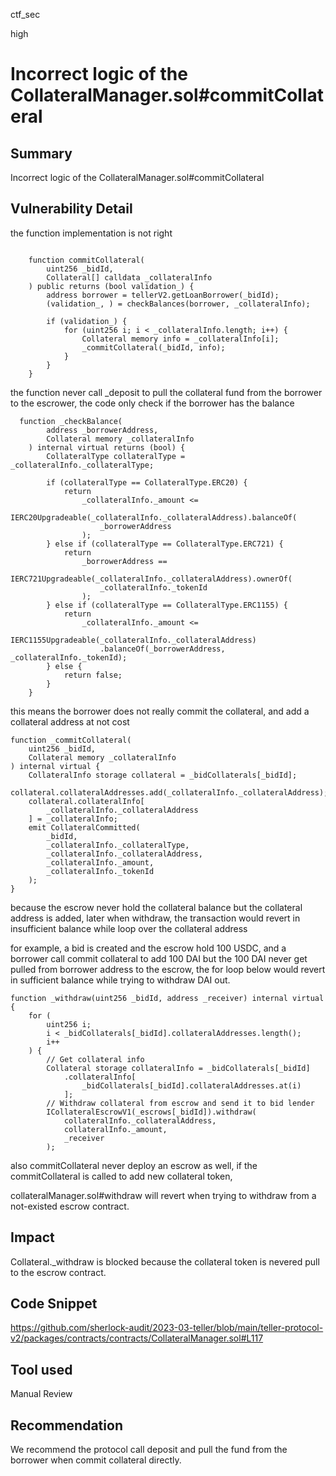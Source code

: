 ctf_sec

high

# Incorrect logic of the CollateralManager.sol#commitCollateral

## Summary

Incorrect logic of the CollateralManager.sol#commitCollateral

## Vulnerability Detail

the function implementation is not right

```solidity

    function commitCollateral(
        uint256 _bidId,
        Collateral[] calldata _collateralInfo
    ) public returns (bool validation_) {
        address borrower = tellerV2.getLoanBorrower(_bidId);
        (validation_, ) = checkBalances(borrower, _collateralInfo);

        if (validation_) {
            for (uint256 i; i < _collateralInfo.length; i++) {
                Collateral memory info = _collateralInfo[i];
                _commitCollateral(_bidId, info);
            }
        }
    }
```

the function never call _deposit to pull the collateral fund from the borrower to the escrower, the code only check if the borrower has the balance

```solidity
  function _checkBalance(
        address _borrowerAddress,
        Collateral memory _collateralInfo
    ) internal virtual returns (bool) {
        CollateralType collateralType = _collateralInfo._collateralType;

        if (collateralType == CollateralType.ERC20) {
            return
                _collateralInfo._amount <=
                IERC20Upgradeable(_collateralInfo._collateralAddress).balanceOf(
                    _borrowerAddress
                );
        } else if (collateralType == CollateralType.ERC721) {
            return
                _borrowerAddress ==
                IERC721Upgradeable(_collateralInfo._collateralAddress).ownerOf(
                    _collateralInfo._tokenId
                );
        } else if (collateralType == CollateralType.ERC1155) {
            return
                _collateralInfo._amount <=
                IERC1155Upgradeable(_collateralInfo._collateralAddress)
                    .balanceOf(_borrowerAddress, _collateralInfo._tokenId);
        } else {
            return false;
        }
    }
```

this means the borrower does not really commit the collateral, and add a collateral address at not cost

```solidity
function _commitCollateral(
	uint256 _bidId,
	Collateral memory _collateralInfo
) internal virtual {
	CollateralInfo storage collateral = _bidCollaterals[_bidId];
	collateral.collateralAddresses.add(_collateralInfo._collateralAddress);
	collateral.collateralInfo[
		_collateralInfo._collateralAddress
	] = _collateralInfo;
	emit CollateralCommitted(
		_bidId,
		_collateralInfo._collateralType,
		_collateralInfo._collateralAddress,
		_collateralInfo._amount,
		_collateralInfo._tokenId
	);
}
```

because the escrow never hold the collateral balance but the collateral address is added, later when withdraw, the transaction would revert in insufficient balance while loop over the collateral address

for example, a bid is created and the escrow hold 100 USDC, and a borrower call commit collateral to add 100 DAI but the 100 DAI never get pulled from borrower address to the escrow, the for loop below would revert in sufficient balance while trying to withdraw DAI out.

```solidity
function _withdraw(uint256 _bidId, address _receiver) internal virtual {
	for (
		uint256 i;
		i < _bidCollaterals[_bidId].collateralAddresses.length();
		i++
	) {
		// Get collateral info
		Collateral storage collateralInfo = _bidCollaterals[_bidId]
			.collateralInfo[
				_bidCollaterals[_bidId].collateralAddresses.at(i)
			];
		// Withdraw collateral from escrow and send it to bid lender
		ICollateralEscrowV1(_escrows[_bidId]).withdraw(
			collateralInfo._collateralAddress,
			collateralInfo._amount,
			_receiver
		);
```

also commitCollateral never deploy an escrow as well, if the commitCollateral is called to add new collateral token, 

collateralManager.sol#withdraw will revert when trying to withdraw from a not-existed escrow contract.

## Impact

Collateral._withdraw is blocked because the collateral token is nevered pull to the escrow contract.

## Code Snippet

https://github.com/sherlock-audit/2023-03-teller/blob/main/teller-protocol-v2/packages/contracts/contracts/CollateralManager.sol#L117

## Tool used

Manual Review

## Recommendation

We recommend the protocol call deposit and pull the fund from the borrower when commit collateral directly.
